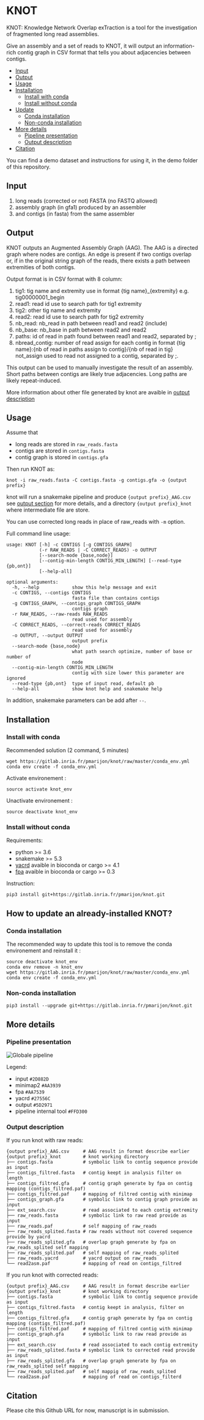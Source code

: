 # KNOT

KNOT: Knowledge Network Overlap exTraction is a tool for the investigation of fragmented long read assemblies.

Give an assembly and a set of reads to KNOT, it will output an information-rich contig graph in CSV format that tells you about adjacencies between contigs.

- [Input](#input)
- [Output](#output)
- [Usage](#usage)
- [Installation](#installation)
  * [Install with conda](#install-with-conda)
  * [Install without conda](#install-without-conda)
- [Update](#how-to-update-an-already-installed-knot)
  * [Conda installation](#conda-installation)
  * [Non-conda installation](#non-conda-installation)
- [More details](#more-details)
  * [Pipeline presentation](#pipeline-presentation)
  * [Output description](#output-description)
- [Citation](#citation)

You can find a demo dataset and instructions for using it, in the demo folder of this repository.

## Input

1) long reads (corrected or not) FASTA (no FASTQ allowed)
2) assembly graph (in gfa1) produced by an assembler
3) and contigs (in fasta) from the same assembler

## Output

KNOT outputs an Augmented Assembly Graph (AAG). The AAG is a directed graph where nodes are contigs. An edge is present if two contigs overlap or, if in the original string graph of the reads, 
there exists a path between extremities of both contigs.

Output format is in CSV format with 8 column:
1. tig1: tig name and extremity use in format {tig name}\_{extremity} e.g. tig00000001\_begin
2. read1: read id use to search path for tig1 extremity
3. tig2: other tig name and extremity
4. read2: read id use to search path for tig2 extremity
5. nb_read: nb\_read in path between read1 and read2 (include)
6. nb_base: nb\_base in path between read2 and read2
7. paths: id of read in path found between read1 and read2, separated by ;
8. nbread_contig: number of read assign for each contig in format {tig name}:{nb of read in paths assign to contig}/{nb of read in tig} not\_assign used to read not assigned to a contig, separated by ;.

This output can be used to manually investigate the result of an assembly.
Short paths between contigs are likely true adjacencies. Long paths are likely repeat-induced.

More information about other file generated by knot are avaible in [output description](#output-description)

## Usage

Assume that
- long reads are stored in `raw_reads.fasta`
- contigs are stored in `contigs.fasta`
- contig graph is stored in `contigs.gfa`

Then run KNOT as:

```
knot -i raw_reads.fasta -C contigs.fasta -g contigs.gfa -o {output prefix}
```

knot will run a snakemake pipeline and produce `{output prefix}_AAG.csv` see [output section](#output) for more details, and a directory `{output prefix}_knot` where intermediate file are store.

You can use corrected long reads in place of raw_reads with `-m` option.

Full command line usage:
```
usage: KNOT [-h] -c CONTIGS [-g CONTIGS_GRAPH]
            (-r RAW_READS | -C CORRECT_READS) -o OUTPUT
            [--search-mode {base,node}]
            [--contig-min-length CONTIG_MIN_LENGTH] [--read-type {pb,ont}]
            [--help-all]

optional arguments:
  -h, --help            show this help message and exit
  -c CONTIGS, --contigs CONTIGS
                        fasta file than contains contigs
  -g CONTIGS_GRAPH, --contigs_graph CONTIGS_GRAPH
                        contigs graph
  -r RAW_READS, --raw-reads RAW_READS
                        read used for assembly
  -C CORRECT_READS, --correct-reads CORRECT_READS
                        read used for assembly
  -o OUTPUT, --output OUTPUT
                        output prefix
  --search-mode {base,node}
                        what path search optimize, number of base or number of
                        node
  --contig-min-length CONTIG_MIN_LENGTH
                        contig with size lower this parameter are ignored
  --read-type {pb,ont}  type of input read, default pb
  --help-all            show knot help and snakemake help
```

In addition, snakemake parameters can be add after `--`.

## Installation

### Install with conda

Recommended solution (2 command, 5 minutes)

```
wget https://gitlab.inria.fr/pmarijon/knot/raw/master/conda_env.yml
conda env create -f conda_env.yml
```

Activate environement :
```
source activate knot_env
```

Unactivate environement :
```
source deactivate knot_env
```

### Install without conda

Requirements:

- python >= 3.6
- snakemake >= 5.3
- [yacrd](https://github.com/natir/yacrd) avaible in bioconda or cargo >= 4.1
- [fpa](https://github.com/natir/fpa) avaible in bioconda or cargo >= 0.3

Instruction:

```
pip3 install git+https://gitlab.inria.fr/pmarijon/knot.git 
```

## How to update an already-installed KNOT?

### Conda installation

The recommended way to update this tool is to remove the conda environement and reinstall it :

```
source deactivate knot_env
conda env remove -n knot_env
wget https://gitlab.inria.fr/pmarijon/knot/raw/master/conda_env.yml
conda env create -f conda_env.yml
```

### Non-conda installation

```
pip3 install --upgrade git+https://gitlab.inria.fr/pmarijon/knot.git
```	

## More details
### Pipeline presentation

![Globale pipeline](images/pipeline.png)

Legend: 
- input `#2D882D`
- minimap2 `#AA3939`
- fpa `#AA7539`
- yacrd `#27556C`
- output `#5D2971`
- pipeline internal tool `#FFD300`

### Output description

If you run knot with raw reads:
```
{output prefix}_AAG.csv     # AAG result in format describe earlier
{output prefix}_knot        # knot working directory
├── contigs.fasta           # symbolic link to contig sequence provide as input
├── contigs_filtred.fasta   # contig keept in analysis filter on length
├── contigs_filtred.gfa     # contig graph generate by fpa on contig mapping (contigs_filtred.paf)
├── contigs_filtred.paf     # mapping of filtred contig with minimap
├── contigs_graph.gfa       # symbolic link to contig graph provide as input
├── ext_search.csv          # read associated to each contig extremity
├── raw_reads.fasta         # symbolic link to raw read provide as input
├── raw_reads.paf           # self mapping of raw_reads
├── raw_reads_splited.fasta # raw reads without not covered sequence provide by yacrd
├── raw_reads_splited.gfa   # overlap graph generate by fpa on raw_reads_splited self mapping
├── raw_reads_splited.paf   # self mapping of raw_reads_splited
├── raw_reads.yacrd         # yacrd output on raw_reads
└── read2asm.paf            # mapping of read on contigs_filtred
```

If you run knot with corrected reads:
```
{output prefix}_AAG.csv     # AAG result in format describe earlier
{output prefix}_knot        # knot working directory
├── contigs.fasta           # symbolic link to contig sequence provide as input
├── contigs_filtred.fasta   # contig keept in analysis, filter on length
├── contigs_filtred.gfa     # contig graph generate by fpa on contig mapping (contigs_filtred.paf)
├── contigs_filtred.paf     # mapping of filtred contig with minimap
├── contigs_graph.gfa       # symbolic link to raw read provide as input
├── ext_search.csv          # read associated to each contig extremity
├── raw_reads_splited.fasta # symbolic link to corrected read provide as input
├── raw_reads_splited.gfa   # overlap graph generate by fpa on raw_reads_splited self mapping
├── raw_reads_splited.paf   # self mappig of raw_reads_splited
└── read2asm.paf            # mapping of read on contigs_filterd
```

## Citation

Please cite this Github URL for now, manuscript is in submission.
